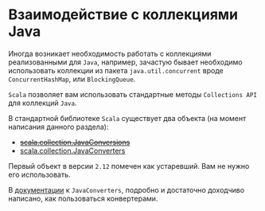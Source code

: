 Взаимодействие с коллекциями Java
=================================

Иногда возникает необходимость работать с коллекциями реализованными
для `Java`, например, зачастую бывает необходимо использовать коллекции
из пакета `java.util.concurrent` вроде `ConcurrentHashMap`, или
`BlockingQueue`.

`Scala` позволяет вам использовать стандартные методы `Collections API`
для коллекций `Java`.

В стандартной библиотеке `Scala` существует два объекта (на момент
написания данного раздела):

 - ~~[scala.collection.JavaConversions][conversions]~~
 - [scala.collection.JavaConverters][converters]

Первый объект в версии `2.12` помечен как устаревший. Вам не нужно его
использовать.

В [документации][converters] к `JavaConverters`, подробно и достаточно
доходчиво написано, как пользоваться конвертерами.

[conversions]: http://www.scala-lang.org/api/current/scala/collection/JavaConversions$.html
[converters]: http://www.scala-lang.org/api/current/scala/collection/JavaConverters$.html

